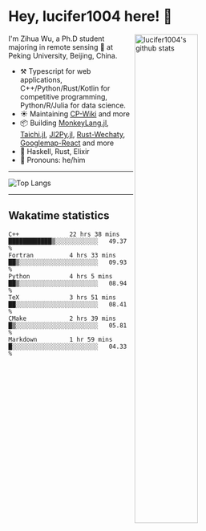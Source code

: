 # Hey, lucifer1004 here! :wave:

<img width="50%" align="right" alt="lucifer1004's github stats" src="https://github-readme-stats.vercel.app/api?username=lucifer1004&show_icons=true">

I'm Zihua Wu, a Ph.D student majoring in remote sensing :satellite: at Peking University, Beijing, China.

- :hammer_and_pick: Typescript for web applications, C++/Python/Rust/Kotlin for competitive programming, Python/R/Julia for data science.
- :sunny: Maintaining [CP-Wiki](https://cp-wiki.vercel.app) and more 
- :package: Building [MonkeyLang.jl](https://github.com/lucifer1004/MonkeyLang.jl), [Taichi.jl](https://github.com/lucifer1004/Taichi.jl), [Jl2Py.jl](https://github.com/lucifer1004/Jl2Py.jl), [Rust-Wechaty](https://github.com/wechaty/rust-wechaty), [Googlemap-React](https://github.com/googlemap-react/googlemap-react) and more
- :seedling: Haskell, Rust, Elixir
- :man: Pronouns: he/him

---

![Top Langs](https://github-readme-stats.vercel.app/api/top-langs/?username=lucifer1004&layout=compact)

---

## Wakatime statistics

<!--START_SECTION:waka-->

```text
C++              22 hrs 38 mins  ████████████▒░░░░░░░░░░░░   49.37 %
Fortran          4 hrs 33 mins   ██▒░░░░░░░░░░░░░░░░░░░░░░   09.93 %
Python           4 hrs 5 mins    ██▒░░░░░░░░░░░░░░░░░░░░░░   08.94 %
TeX              3 hrs 51 mins   ██░░░░░░░░░░░░░░░░░░░░░░░   08.41 %
CMake            2 hrs 39 mins   █▒░░░░░░░░░░░░░░░░░░░░░░░   05.81 %
Markdown         1 hr 59 mins    █░░░░░░░░░░░░░░░░░░░░░░░░   04.33 %
```

<!--END_SECTION:waka-->
